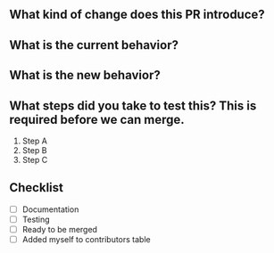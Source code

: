 <!--
Please make sure you are familiar with and follow the instructions in the
contributing guidelines (found in the CONTRIBUTING.md file).

Please fill out the information below to expedite the review and (hopefully)
merge of your pull request!
-->

## What kind of change does this PR introduce?

<!-- Is it a Bug fix, feature, docs update, ... -->

## What is the current behavior?

<!-- You can also link to an open issue here -->

## What is the new behavior?

<!-- if this is a feature change -->

## What steps did you take to test this? This is required before we can merge.

1. Step A
2. Step B
3. Step C

## Checklist

<!-- Have you done all of these things?  -->
<!-- add "N/A" to the end of each line that's irrelevant to your changes -->
<!-- to check an item, place an "x" in the box like so: "- [x] Documentation" -->

- [ ] Documentation
- [ ] Testing <!-- We can only merge the PR if this is checked -->
- [ ] Ready to be merged
      <!-- In your opinion, is this ready to be merged as soon as it's reviewed? -->
- [ ] Added myself to contributors table
      <!-- this is optional, see the contributing guidelines for instructions -->

<!-- feel free to add additional comments -->
<!-- Thank you for contributing! -->
